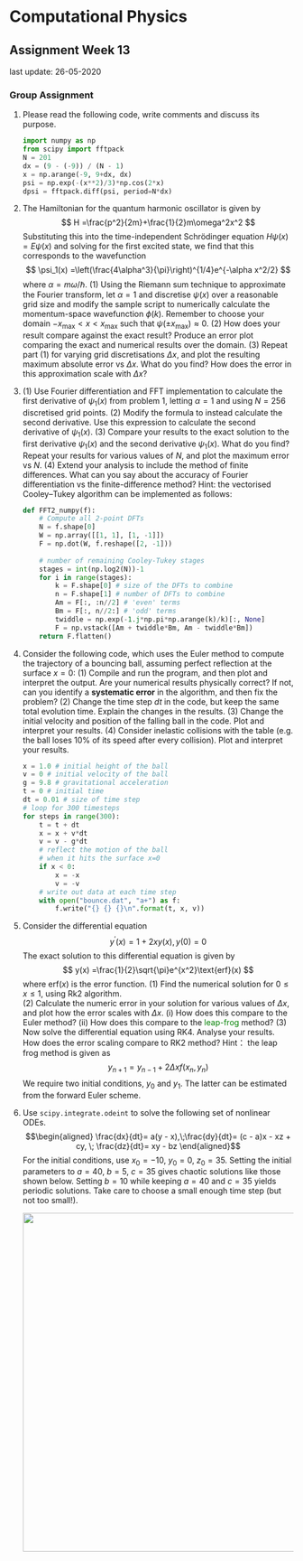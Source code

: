 # Computational Physics

## Assignment Week 13

last update: 26-05-2020

### Group Assignment

1. Please read the following code, write comments and discuss its purpose. 
    ```python
    import numpy as np
    from scipy import fftpack
    N = 201
    dx = (9 - (-9)) / (N - 1)
    x = np.arange(-9, 9+dx, dx)
    psi = np.exp(-(x**2)/3)*np.cos(2*x)
    dpsi = fftpack.diff(psi, period=N*dx)
    ```
2. The Hamiltonian for the quantum harmonic oscillator is given by 
$$
H =\frac{p^2}{2m}+\frac{1}{2}m\omega^2x^2
$$
Substituting this into the time-independent Schrödinger equation $H\psi(x) = E\psi(x)$ and solving for the first excited state, we find that this corresponds to the wavefunction
$$
\psi_1(x) =\left(\frac{4\alpha^3}{\pi}\right)^{1/4}e^{-\alpha x^2/2}
$$
where $\alpha = m\omega/\hbar$.
(1) Using the Riemann sum technique to approximate the Fourier transform, let $\alpha = 1$ and discretise $\psi(x)$ over a reasonable grid size and modify the sample script to numerically calculate the momentum-space wavefunction $\phi(k)$. Remember to choose your domain $−x_\text{max} < x < x_\text{max}$ such that $\psi(\pm x_\text{max}) \approx 0$.
(2) How does your result compare against the exact result? Produce an error plot comparing the exact and numerical results over the domain.
(3) Repeat part (1) for varying grid discretisations $\Delta x$, and plot the resulting maximum absolute error vs $\Delta x$. What do you find? How does the error in this approximation scale with $\Delta x$?

2. (1) Use Fourier differentiation and FFT implementation to calculate the first derivative of $\psi_1(x)$ from problem 1, letting $\alpha = 1$ and using $N = 256$ discretised grid points.
    (2) Modify the formula to instead calculate the second derivative. Use this expression to calculate the second derivative of $\psi_1(x)$.
    (3) Compare your results to the exact solution to the first derivative $\psi_1(x)$ and the second derivative $\psi_1(x)$. What do you find? Repeat your results for various values of $N$, and plot the maximum error vs $N$.
    (4) Extend your analysis to include the method of finite differences. What can you say about the accuracy of Fourier differentiation vs the finite-difference method?
    Hint: the vectorised Cooley–Tukey algorithm can be implemented as follows:
    ```python
    def FFT2_numpy(f):
        # Compute all 2-point DFTs
        N = f.shape[0]
        W = np.array([[1, 1], [1, -1]])
        F = np.dot(W, f.reshape([2, -1]))
        
        # number of remaining Cooley-Tukey stages
        stages = int(np.log2(N))-1
        for i in range(stages):
            k = F.shape[0] # size of the DFTs to combine
            n = F.shape[1] # number of DFTs to combine
            Am = F[:, :n//2] # 'even' terms
            Bm = F[:, n//2:] # 'odd' terms
            twiddle = np.exp(-1.j*np.pi*np.arange(k)/k)[:, None]
            F = np.vstack([Am + twiddle*Bm, Am - twiddle*Bm])
        return F.flatten()
    ```

4. Consider the following code, which uses the Euler method to compute the trajectory of a bouncing ball, assuming perfect reflection at the surface $x = 0$:
   (1) Compile and run the program, and then plot and interpret the output. Are your numerical results physically correct? If not, can you identify a **systematic error** in the algorithm, and then fix the problem?
   (2) Change the time step $dt$ in the code, but keep the same total evolution time. Explain the changes in the results.
    (3) Change the initial velocity and position of the falling ball in the code. Plot and interpret your results.
    (4) Consider inelastic collisions with the table (e.g. the ball loses 10% of its speed after every collision). Plot and interpret your results.
    ```python
    x = 1.0 # initial height of the ball
    v = 0 # initial velocity of the ball
    g = 9.8 # gravitational acceleration
    t = 0 # initial time
    dt = 0.01 # size of time step
    # loop for 300 timesteps
    for steps in range(300):
        t = t + dt
        x = x + v*dt
        v = v - g*dt
        # reflect the motion of the ball
        # when it hits the surface x=0
        if x < 0:
            x = -x
            v = -v
        # write out data at each time step
        with open("bounce.dat", "a+") as f:
            f.write("{} {} {}\n".format(t, x, v))
    ```
    

   
5. Consider the differential equation
    $$
    y^\prime (x) = 1+2xy(x), y(0) = 0
    $$
    The exact solution to this differential equation is given by
    $$
    y(x) =\frac{1}{2}\sqrt{\pi}e^{x^2}\text{erf}(x)
    $$
    where $\text{erf}(x)$ is the error function.
    (1) Find the numerical solution for $0 \leq x \leq 1$, using Rk2 algorithm.   
    (2) Calculate the numeric error in your solution for various values of $\Delta x$, and plot how the error scales with $\Delta x$.
        (i) How does this compare to the Euler method?
        (ii) How does this compare to the <font color=green>leap-frog</font> method?
    (3) Now solve the differential equation using RK4. Analyse your results. How does the error scaling compare to RK2 method?
    Hint： the leap frog method is given as
    $$
    y_{n+1}=y_{n-1}+2\Delta xf(x_n,y_n)
    $$
    We require two initial conditions, $y_0$ and $y_1$. The latter can be estimated from the forward Euler scheme.

6. Use `scipy.integrate.odeint` to solve the following set of nonlinear ODEs.
    $$\begin{aligned}
    \frac{dx}{dt}= a(y - x),\;\frac{dy}{dt}= (c - a)x - xz + cy, \; \frac{dz}{dt}= xy - bz
    \end{aligned}$$
    For the initial conditions, use $x_0 = -10$, $y_0 = 0$, $z_0 = 35$. Setting the initial parameters to $a = 40$, $b = 5$, $c = 35$ gives chaotic solutions like those shown below. Setting $b = 10$ while keeping $a = 40$ and $c = 35$ yields periodic solutions. Take care to choose a small enough     time step (but not too small!).

    <img width=600 src=david_chaos.png>